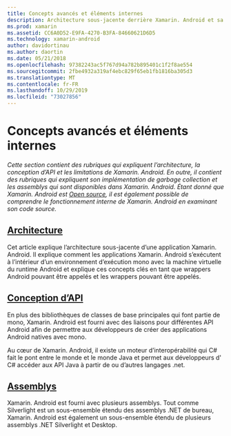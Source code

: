 ```yaml
---
title: Concepts avancés et éléments internes
description: Architecture sous-jacente derrière Xamarin. Android et sa conception d’API.
ms.prod: xamarin
ms.assetid: CC6A0D52-E9FA-4270-B3FA-84660621D6D5
ms.technology: xamarin-android
author: davidortinau
ms.author: daortin
ms.date: 05/21/2018
ms.openlocfilehash: 97382243ac5f767d94a782b895401c1f2f8ae554
ms.sourcegitcommit: 2fbe4932a319af4ebc829f65eb1fb1816ba305d3
ms.translationtype: MT
ms.contentlocale: fr-FR
ms.lasthandoff: 10/29/2019
ms.locfileid: "73027856"
---
```

# <a name="advanced-concepts-and-internals"></a>Concepts avancés et éléments internes

_Cette section contient des rubriques qui expliquent l’architecture, la conception d’API et les limitations de Xamarin. Android. En outre, il contient des rubriques qui expliquent son implémentation de garbage collection et les assemblys qui sont disponibles dans Xamarin. Android. Étant donné que Xamarin. Android est [Open source](https://github.com/xamarin/xamarin-android), il est également possible de comprendre le fonctionnement interne de Xamarin. Android en examinant son code source._

## <a name="architectureandroidinternalsarchitecturemd"></a>[Architecture](~/android/internals/architecture.md)

Cet article explique l’architecture sous-jacente d’une application Xamarin. Android. Il explique comment les applications Xamarin. Android s’exécutent à l’intérieur d’un environnement d’exécution mono avec la machine virtuelle du runtime Android et explique ces concepts clés en tant que wrappers Android pouvant être appelés et les wrappers pouvant être appelés. 

## <a name="api-designandroidinternalsapi-designmd"></a>[Conception d’API](~/android/internals/api-design.md)

En plus des bibliothèques de classes de base principales qui font partie de mono, Xamarin. Android est fourni avec des liaisons pour différentes API Android afin de permettre aux développeurs de créer des applications Android natives avec mono.

Au cœur de Xamarin. Android, il existe un moteur d’interopérabilité qui C# fait le pont entre le monde et le monde Java et permet aux développeurs d' C# accéder aux API Java à partir de ou d’autres langages .net.

## <a name="assembliescross-platforminternalsavailable-assembliesmd"></a>[Assemblys](~/cross-platform/internals/available-assemblies.md)

Xamarin. Android est fourni avec plusieurs assemblys. Tout comme Silverlight est un sous-ensemble étendu des assemblys .NET de bureau, Xamarin. Android est également un sous-ensemble étendu de plusieurs assemblys .NET Silverlight et Desktop. 
